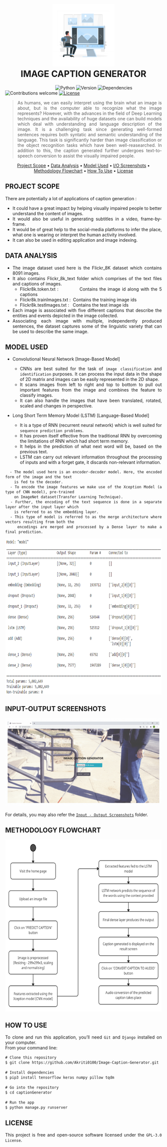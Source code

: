   <h1 align="center">
  <br>
  <img src="https://github.com/Akriti0100/Image-Caption-Generator/blob/main/Readme-images/Images.gif" alt="Action" width="200">
  <br>
  IMAGE CAPTION GENERATOR
  <br>
</h1>
<!-- 
<h3 align="center">Visit YouTube for Detailed Working: <a href="https://youtu.be/a7N-8x5jXFI" target="_blank"> human-actions.com </a></h3> -->

&nbsp;&nbsp;&nbsp;&nbsp;&nbsp;&nbsp;&nbsp;&nbsp;&nbsp;&nbsp;&nbsp;&nbsp;&nbsp;&nbsp;&nbsp;&nbsp;&nbsp;&nbsp;&nbsp;&nbsp;&nbsp;&nbsp;&nbsp;&nbsp;&nbsp;&nbsp;&nbsp;&nbsp;&nbsp;&nbsp;&nbsp;&nbsp;&nbsp;&nbsp;&nbsp;&nbsp;&nbsp;&nbsp;&nbsp;&nbsp;
![Python](https://img.shields.io/badge/python-3.8.1-blue)
![Version](https://img.shields.io/badge/version-1.0.0-orange)
![Dependencies](https://img.shields.io/badge/dependencies-up%20to%20date-brightgreen.svg)
![Contributions welcome](https://img.shields.io/badge/contributions-welcome-orange.svg)
[![License](https://img.shields.io/badge/license-%20GPL--3.0%20-blue)](https://github.com/Akriti0100/Antidote/blob/main/LICENSE.md)

<div align="justify">

> As humans, we can easily interpret using the brain what an image is about, but is the computer able to recognize what the image represents? However, with the advances in the field of Deep Learning techniques and the availability of huge datasets one can build models which deal with understanding and language description of the image. It is a challenging task since generating well-formed sentences requires both syntatic and semantic understanding of the language. This task is significantly harder than image classification or the object recognition tasks which have been well-reasearched. In addition to this, the caption generated further undergoes text-to-speech conversion to assist the visually impaired people.
</div>

<p align="center">
  <a href="#project-scope">Project Scope</a> •
  <a href="#data-analysis">Data Analysis</a> •
  <a href="#model-used">Model Used</a> •
  <a href="#input-output-screenshots">I/O Screenshots</a> •
  <a href="#methodology-flowchart">Methodology Flowchart</a> •
  <a href="#how-to-use">How To Use</a> •
  <a href="#license">License</a>
</p>

<div align="justify">
  
## PROJECT SCOPE

There are potentially a lot of applications of caption generation :

* It could have a great impact by helping visually impaired people to better understand the content of images. 
* It would also be useful in generating subtitles in a video, frame-by-frame.
* It would be of great help to the social-media platforms to infer the place, what one is wearing or interpret the human activity involved.
* It can also be used in editing application and image indexing.

</div>

<div align="justify">
  
## DATA ANALYSIS

* The image dataset used here is the Flickr_8K dataset which contains 8091 images.
* It also contains Flickr_8k_text folder which comprises of the text files and captions of images.
  - Flickr8k.token.txt :&nbsp;&nbsp;&nbsp;&nbsp;&nbsp;&nbsp;&nbsp;&nbsp;&nbsp;&nbsp;&nbsp;&nbsp;Contains the image id along with the 5 captions
  - Flickr8k.trainImages.txt :&nbsp;&nbsp;Contains the training image ids
  - Flickr8k.testImages.txt :&nbsp;&nbsp;&nbsp;Contains the test image ids
* Each image is associated with five different captions that describe the entities and events depicted in the image collected.
* Associating each image with multiple, independently produced sentences, the dataset captures some of the linguistic variety that can be used to describe the same image.
  
</div>

<div align="justify">

## MODEL USED

<!-- * Convolutional Neural Network [Refer: <a href="https://github.com/Akriti0100/Human-Action-Recognition/blob/main/ActionRec/actions/model.json">`model.json`</a> for implementation and <a href="https://drive.google.com/file/d/1-9qVHM-f3FWYir2KCwPUUE0Tar5Ll_mi/view?usp=sharing">`Model.weights.best.hdf5` </a> for weights of the model] -->
* Convolutional Neural Network [Image-Based Model]
  - CNNs are best suited for the task of `image classification` and `identification` purposes. It can process the input data in the shape of 2D matrix and images can be easily represented in the 2D shape.
  - It scans images from left to right and top to bottom to pull out important features from the image and combines the feature to classify images.
  - It can also handle the images that have been translated, rotated, scaled and changes in perspective.

* Long Short Term Memory Model (LSTM) [Language-Based Model]
  - It is a type of RNN (recurrent neural network) which is well suited for `sequence prediction problems`.
  - It has proven itself effective from the traditional RNN by overcoming the limitations of RNN which had short term memory.
  - It helps in the prediction of what next word will be, based on the previous text.
  - LSTM can carry out relevant information throughout the processing of inputs and with a forget gate, it discards non-relevant information.

```
  - The model used here is an encoder-decoder model. Here, the encoded form of the image and the text
    is fed to the decoder.
  - To encode the image features we make use of the Xception Model (a type of CNN model), pre-trained
    on ImageNet dataset(Transfer Learning Technique).
  - Further, the encoding of the text sequence is done in a separate layer after the input layer which
    is referred to as the embedding layer.
  - This type of model is referred to as the merge architecture where vectors resulting from both the 
    encodings are merged and processed by a Dense layer to make a final prediction.
```
<img src="https://github.com/Akriti0100/Image-Caption-Generator/blob/main/Readme-images/model.png" alt="Model" width="650" height="500">

</div>

<div align="justify">
 
## INPUT-OUTPUT SCREENSHOTS
 
![screenshot](https://github.com/Akriti0100/Image-Caption-Generator/blob/main/Readme-images/Input-Output%20Screenshots.gif)
  
For details, you may also refer the <a href="https://github.com/Akriti0100/Image-Caption-Generator/tree/main/Input-Output%20Screenshots">`Input - Output Screenshots`</a> folder.

</div>

<div align="justify">
 
## METHODOLOGY FLOWCHART
 
<img src="https://github.com/Akriti0100/Image-Caption-Generator/blob/main/Readme-images/Methodology%20Flowchart.jpg" alt="Flowchart" width="650" height="550">

</div>

<div align="justify">
 
## HOW TO USE

To clone and run this application, you’ll need `Git` and `Django` installed on your computer. <br>
From your command line:

```
# Clone this repository
$ git clone https://github.com/Akriti0100/Image-Caption-Generator.git

# Install dependencies
$ pip3 install tensorflow keras numpy pillow tqdm

# Go into the repository
$ cd captionGenerator

# Run the app
$ python manage.py runserver
```

</div>

<div align="justify">
 
## LICENSE
 
This project is free and open-source software licensed under the `GPL-3.0 License`.

</div>
